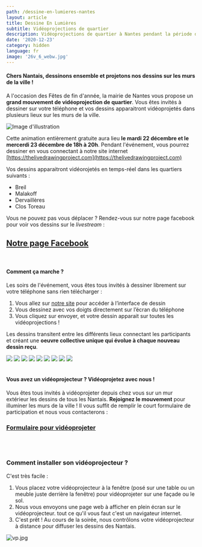 ```yaml
---
path: /dessine-en-lumieres-nantes
layout: article
title: Dessine En Lumières
subtitle: Vidéoprojections de quartier
description: Vidéoprojections de quartier à Nantes pendant la période des Fêtes de fin d'année
date: '2020-12-23'
category: hidden
language: fr
image: '26v_6_webw.jpg'
---
```


#### Chers Nantais, dessinons ensemble et projetons nos dessins sur les murs de la ville !

A l'occasion des Fêtes de fin d'année, la mairie de Nantes vous propose un **grand mouvement de vidéoprojection de quartier**. Vous êtes invités à dessiner sur votre téléphone et vos dessins apparaitront vidéoprojetés dans plusieurs lieux sur les murs de la ville.

![Image d'illustration](26v_6_webw.jpg)

Cette animation entièrement gratuite aura lieu **le mardi 22 décembre et le mercerdi 23 décembre de 18h à 20h**. Pendant l'événement, vous pourrez dessiner en vous connectant à notre site internet [https://thelivedrawingproject.com](https://thelivedrawingproject.com)

Vos dessins apparaitront vidéorojetés en temps-réel dans les quartiers suivants :

- Breil
- Malakoff
- Dervaillères
- Clos Toreau

Vous ne pouvez pas vous déplacer ? Rendez-vous sur notre page facebook pour voir vos dessins sur le _livestream_ :

## [Notre page Facebook](https://www.facebook.com/TheLiveDrawingProject)

<br/>

#### Comment ça marche ?

Les soirs de l'événement, vous êtes tous invités à dessiner librement sur votre téléphone sans rien télécharger :

1. Vous allez sur [notre site](https://thelivedrawingproject.com) pour accéder à l’interface de dessin
2. Vous dessinez avec vos doigts directement sur l’écran du téléphone
3. Vous cliquez sur envoyer, et votre dessin apparait sur toutes les vidéoprojections !

Les dessins transitent entre les différents lieux connectant les participants et créant une **oeuvre collective unique qui évolue à chaque nouveau dessin reçu**.

<photo-grid>
<img src="26v_2_webw.jpg"/>
<img src="26v_1_web.jpg"/>
<img src="mi.jpg"/>
<img src="webw-1.jpg"/>
<img src="2020_6_webw.jpg"/>
<img src="26v_5_webw.jpg">
<img src="2020_7_web.jpg"/>
<img src="26v_6_webw.jpg"/>
<img src="4.jpg"/>
</photo-grid>

<br/>
<br/>

#### Vous avez un vidéoprojecteur ? Vidéoprojetez avec nous !

Vous êtes tous invités à vidéoprojeter depuis chez vous sur un mur extérieur les dessins de tous les Nantais. **Rejoignez le mouvement** pour illuminer les murs de la ville ! Il vous suffit de remplir le court formulaire de participation et nous vous contacterons :

### [Formulaire pour vidéoprojeter](https://frama.link/videoprojer-depuis-chez-moi)

<br/>
<br/>

### Comment installer son vidéoprojecteur ?

C'est très facile :

1. Vous placez votre vidéoprojecteur à la fenêtre (posé sur une table ou un meuble juste derrière la fenêtre) pour vidéoprojeter sur une façade ou le sol.
2. Nous vous envoyons une page web à afficher en plein écran sur le vidéoprojecteur. tout ce qu'il vous faut c'est un navigateur internet.
3. C'est prêt ! Au cours de la soirée, nous contrôlons votre vidéoprojecteur à distance pour diffuser les dessins des Nantais.

![vp.jpg](vp.jpg)

<br/>
<br/>
